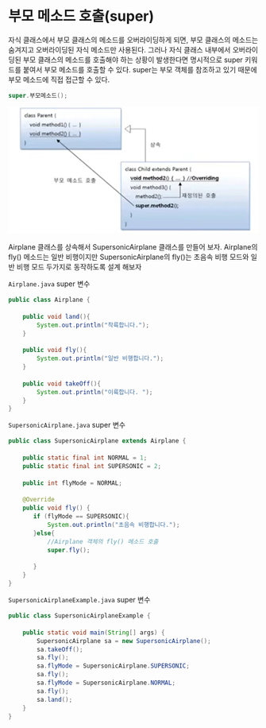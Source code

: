 # 부모 메소드 호출(super)

자식 클래스에서 부모 클래스의 메소드를 오버라이딩하게 되면, 부모 클래스의 메소드는 숨겨지고
오버라이딩된 자식 메소드만 사용된다. 그러나 자식 클래스 내부에서 오버라이딩된 부모 클래스의
메소드를 호출해야 하는 상황이 발생한다면 명시적으로 super 키워드를 붙여서 부모 메소드를 호출할 수
있다. super는 부모 객체를 참조하고 있기 때문에 부모 메소드에 직접 접근할 수 있다. 

```java
super.부모메소드();
```


![img.png](img.png)


Airplane 클래스를 상속해서 SupersonicAirplane 클래스를 만들어 보자. Airplane의 fly() 메소드는
일반 비행이지만 SupersonicAirplane의 fly()는 초음속 비행 모드와 일반 비행 모드 두가지로
동작하도록 설계 해보자

`Airplane.java`  super 변수

```java
public class Airplane {

    public void land(){
        System.out.println("착륙합니다.");
    }

    public void fly(){
        System.out.println("일반 비행합니다.");
    }

    public void takeOff(){
        System.out.println("이륙합니다. ");
    }
}
```

`SupersonicAirplane.java` super 변수

```java
public class SupersonicAirplane extends Airplane {

    public static final int NORMAL = 1;
    public static final int SUPERSONIC = 2;

    public int flyMode = NORMAL;

    @Override
    public void fly() {
       if (flyMode == SUPERSONIC){
           System.out.println("초음속 비행합니다.");
       }else{
           //Airplane 객체의 fly() 메소드 호출
           super.fly();

       }
    }
}
```

`SupersonicAirplaneExample.java` super 변수

```java
public class SupersonicAirplaneExample {

    public static void main(String[] args) {
        SupersonicAirplane sa = new SupersonicAirplane();
        sa.takeOff();
        sa.fly();
        sa.flyMode = SupersonicAirplane.SUPERSONIC;
        sa.fly();
        sa.flyMode = SupersonicAirplane.NORMAL;
        sa.fly();
        sa.land();
    }
}
```